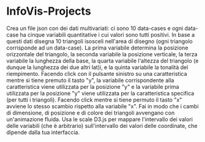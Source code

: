 # InfoVis-Projects

Crea un file json con dei dati multivariati: ci sono 10 data-cases e ogni data-case ha cinque variabili quantitative i cui valori sono tutti positivi. In base a questi dati disegna 10 triangoli isosceli nell'area di disegno (ogni triangolo corrisponde ad un data-case). La prima variabile determina la posizione orizzontale del triangolo, la seconda variabile la posizione verticale, la terza variabile la lunghezza della base, la quarta variabile l'altezza del triangolo (e dunque la lunghezza dei due altri lat)i, e la quinta variabile la tonalità del riempimento. Facendo click con il pulsante sinistro su una caratteristica mentre si tiene premuto il tasto "y", la variabile corrispondente alla caratteristica viene utilizzata per la posizione "y" e la variabile prima utilizzata per la posizione "y" viene utilizzata per la caratteristica specifica (per tutti i triangoli). Facendo click mentre si tiene permuto il tasto "x" avviene lo stesso scambio rispetto alla variabile "x". Fai in modo che i cambi di dimensione, di posizione e di colore dei triangoli avvengano con un'animazione fluida. Usa le scale D3.js per mappare l'intervallo dei valori delle variabili (che è arbitrario) sull'intervallo dei valori delle coordinate, che dipende dalla tua interfaccia.
